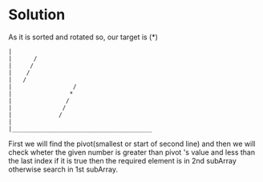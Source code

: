 # Solution

As it is sorted and rotated so, our target is (\*)

    |
    |      /
    |     /
    |    /
    |   /
    |                 /
    |                *
    |               /
    |              /
    |             /
    |
    |_______________________________________

First we will find the pivot(smallest or start of second line) and then we will check wheter the given number is greater than pivot 's value and less than the last index if it is true then the required element is in 2nd subArray otherwise search in 1st subArray.

